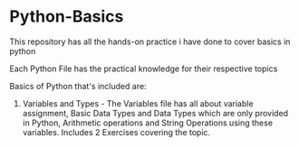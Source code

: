 # Python-Basics
This repository has all the hands-on practice i have done to cover basics in python

Each Python File has the practical knowledge for their respective topics 

Basics of Python that's included are:
1. Variables and Types - The Variables file has all about variable assignment, Basic Data Types and Data Types which are only provided in Python, Arithmetic operations and String Operations using these variables. Includes 2 Exercises covering the topic.
